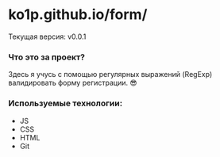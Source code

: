# ko1p.github.io/form/

Текущая версия: v0.0.1

### Что это за проект?

Здесь я учусь с помощью регулярных выражений (RegExp) валидировать форму регистрации. :sunglasses:

###  Используемые технологии:
- JS
- CSS
- HTML
- Git